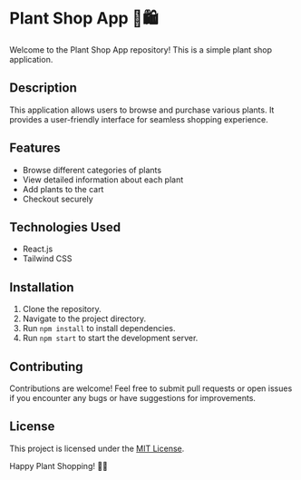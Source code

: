 # Plant Shop App 🌱🛍️

Welcome to the Plant Shop App repository! This is a simple plant shop application.

## Description

This application allows users to browse and purchase various plants. It provides a user-friendly interface for seamless shopping experience.

## Features

- Browse different categories of plants
- View detailed information about each plant
- Add plants to the cart
- Checkout securely

## Technologies Used

- React.js
- Tailwind CSS

## Installation

1. Clone the repository.
2. Navigate to the project directory.
3. Run `npm install` to install dependencies.
4. Run `npm start` to start the development server.

## Contributing

Contributions are welcome! Feel free to submit pull requests or open issues if you encounter any bugs or have suggestions for improvements.

## License

This project is licensed under the [MIT License](LICENSE).

Happy Plant Shopping! 🌿🛒
